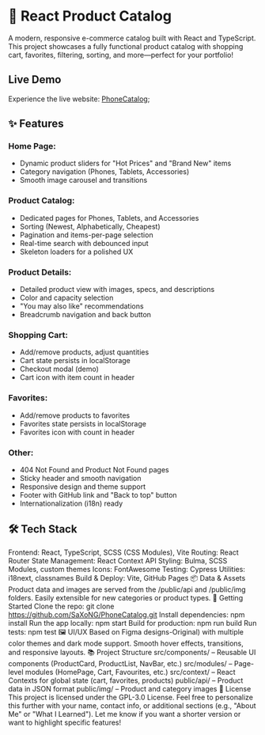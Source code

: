 # 📱 React Product Catalog
A modern, responsive e-commerce catalog built with React and TypeScript. This project showcases a fully functional product catalog with shopping cart, favorites, filtering, sorting, and more—perfect for your portfolio!

## Live Demo
Experience the live website:  [PhoneCatalog](https://saxong.github.io/PhoneCatalog/);
## ✨ Features
### Home Page:
- Dynamic product sliders for "Hot Prices" and "Brand New" items
- Category navigation (Phones, Tablets, Accessories)
- Smooth image carousel and transitions
### Product Catalog:
- Dedicated pages for Phones, Tablets, and Accessories
- Sorting (Newest, Alphabetically, Cheapest)
- Pagination and items-per-page selection
- Real-time search with debounced input
- Skeleton loaders for a polished UX
### Product Details:
- Detailed product view with images, specs, and descriptions
- Color and capacity selection
- "You may also like" recommendations
- Breadcrumb navigation and back button
### Shopping Cart:
- Add/remove products, adjust quantities
- Cart state persists in localStorage
- Checkout modal (demo)
- Cart icon with item count in header
### Favorites:
- Add/remove products to favorites
- Favorites state persists in localStorage
- Favorites icon with count in header
### Other:
- 404 Not Found and Product Not Found pages
- Sticky header and smooth navigation
- Responsive design and theme support
- Footer with GitHub link and "Back to top" button
- Internationalization (i18n) ready

## 🛠️ Tech Stack
Frontend: React, TypeScript, SCSS (CSS Modules), Vite
Routing: React Router
State Management: React Context API
Styling: Bulma, SCSS Modules, custom themes
Icons: FontAwesome
Testing: Cypress
Utilities: i18next, classnames
Build & Deploy: Vite, GitHub Pages
📦 Data & Assets
Product data and images are served from the /public/api and /public/img folders.
Easily extensible for new categories or product types.
🚀 Getting Started
Clone the repo:
git clone https://github.com/SaXoNG/PhoneCatalog.git
Install dependencies:
npm install
Run the app locally:
npm start
Build for production:
npm run build
Run tests:
npm test
🖼️ UI/UX
Based on Figma designs-Original) with multiple color themes and dark mode support.
Smooth hover effects, transitions, and responsive layouts.
📚 Project Structure
src/components/ – Reusable UI components (ProductCard, ProductList, NavBar, etc.)
src/modules/ – Page-level modules (HomePage, Cart, Favourites, etc.)
src/context/ – React Contexts for global state (cart, favorites, products)
public/api/ – Product data in JSON format
public/img/ – Product and category images
📝 License
This project is licensed under the GPL-3.0 License.
Feel free to personalize this further with your name, contact info, or additional sections (e.g., "About Me" or "What I Learned"). Let me know if you want a shorter version or want to highlight specific features!
